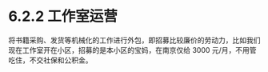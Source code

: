 # 6.2.2 工作室运营

将书籍采购、发货等机械化的工作进行外包，即招募比较廉价的劳动力，比如我们现在工作室开在小区，招募的是本小区的宝妈，在南京仅给 3000 元/月，不用管吃住，不交社保和公积金。